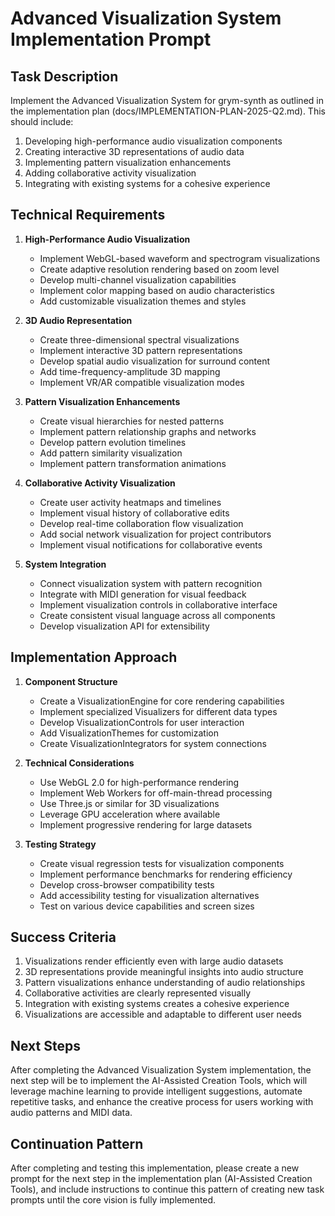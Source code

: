 # Advanced Visualization System Implementation Prompt

## Task Description

Implement the Advanced Visualization System for grym-synth as outlined in the implementation plan (docs/IMPLEMENTATION-PLAN-2025-Q2.md). This should include:

1. Developing high-performance audio visualization components
2. Creating interactive 3D representations of audio data
3. Implementing pattern visualization enhancements
4. Adding collaborative activity visualization
5. Integrating with existing systems for a cohesive experience

## Technical Requirements

1. **High-Performance Audio Visualization**
   - Implement WebGL-based waveform and spectrogram visualizations
   - Create adaptive resolution rendering based on zoom level
   - Develop multi-channel visualization capabilities
   - Implement color mapping based on audio characteristics
   - Add customizable visualization themes and styles

2. **3D Audio Representation**
   - Create three-dimensional spectral visualizations
   - Implement interactive 3D pattern representations
   - Develop spatial audio visualization for surround content
   - Add time-frequency-amplitude 3D mapping
   - Implement VR/AR compatible visualization modes

3. **Pattern Visualization Enhancements**
   - Create visual hierarchies for nested patterns
   - Implement pattern relationship graphs and networks
   - Develop pattern evolution timelines
   - Add pattern similarity visualization
   - Implement pattern transformation animations

4. **Collaborative Activity Visualization**
   - Create user activity heatmaps and timelines
   - Implement visual history of collaborative edits
   - Develop real-time collaboration flow visualization
   - Add social network visualization for project contributors
   - Implement visual notifications for collaborative events

5. **System Integration**
   - Connect visualization system with pattern recognition
   - Integrate with MIDI generation for visual feedback
   - Implement visualization controls in collaborative interface
   - Create consistent visual language across all components
   - Develop visualization API for extensibility

## Implementation Approach

1. **Component Structure**
   - Create a VisualizationEngine for core rendering capabilities
   - Implement specialized Visualizers for different data types
   - Develop VisualizationControls for user interaction
   - Add VisualizationThemes for customization
   - Create VisualizationIntegrators for system connections

2. **Technical Considerations**
   - Use WebGL 2.0 for high-performance rendering
   - Implement Web Workers for off-main-thread processing
   - Use Three.js or similar for 3D visualizations
   - Leverage GPU acceleration where available
   - Implement progressive rendering for large datasets

3. **Testing Strategy**
   - Create visual regression tests for visualization components
   - Implement performance benchmarks for rendering efficiency
   - Develop cross-browser compatibility tests
   - Add accessibility testing for visualization alternatives
   - Test on various device capabilities and screen sizes

## Success Criteria

1. Visualizations render efficiently even with large audio datasets
2. 3D representations provide meaningful insights into audio structure
3. Pattern visualizations enhance understanding of audio relationships
4. Collaborative activities are clearly represented visually
5. Integration with existing systems creates a cohesive experience
6. Visualizations are accessible and adaptable to different user needs

## Next Steps

After completing the Advanced Visualization System implementation, the next step will be to implement the AI-Assisted Creation Tools, which will leverage machine learning to provide intelligent suggestions, automate repetitive tasks, and enhance the creative process for users working with audio patterns and MIDI data.

## Continuation Pattern

After completing and testing this implementation, please create a new prompt for the next step in the implementation plan (AI-Assisted Creation Tools), and include instructions to continue this pattern of creating new task prompts until the core vision is fully implemented.

